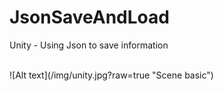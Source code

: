 # JsonSaveAndLoad

Unity - Using Json to save information

</br>
![Alt text](/img/unity.jpg?raw=true "Scene basic")
</br>
